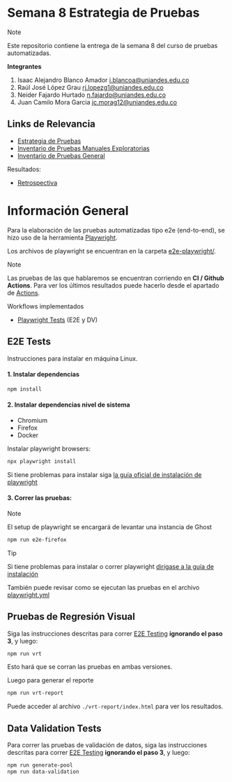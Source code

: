 # Semana 8 Estrategia de Pruebas

> [!NOTE]  
> Este repositorio contiene la entrega de la semana 8 del curso de pruebas automatizadas.

**Integrantes**

1. Isaac Alejandro Blanco Amador i.blancoa@uniandes.edu.co
2. Raúl José López Grau rj.lopezg1@uniandes.edu.co
3. Neider Fajardo Hurtado n.fajardo@uniandes.edu.co
4. Juan Camilo Mora Garcia jc.morag12@uniandes.edu.co

## Links de Relevancia

- [Estrategia de Pruebas]()
- [Inventario de Pruebas Manuales Exploratorias](https://docs.google.com/spreadsheets/d/1DP8p5GiagAl7HbPjzf1thdzFkGkWbMSU4DvKUxGeKJ4/edit?gid=0#gid=0)
- [Inventario de Pruebas General](https://github.com/galoryzen/Ghost_Final/blob/main/other_md/inventario_general.md)
  
Resultados:
- [Retrospectiva](https://github.com/galoryzen/Ghost_Final/wiki/Retrospectiva)

# Información General

Para la elaboración de las pruebas automatizadas tipo e2e (end-to-end), se hizo uso de la herramienta [Playwright](https://playwright.dev/).

Los archivos de playwright se encuentran en la carpeta [e2e-playwright/](https://github.com/galoryzen/Ghost_Final/tree/main/e2e-playwright).

> [!NOTE]  
> Las pruebas de las que hablaremos se encuentran corriendo en **CI / Github Actions**. Para ver los últimos resultados puede hacerlo desde el apartado de [Actions](https://github.com/galoryzen/Ghost_Final/actions).
>
> Workflows implementados
> - [Playwright Tests](https://github.com/galoryzen/Ghost_Final/blob/main/.github/workflows/playwright.yml) (E2E y DV)

## E2E Tests

Instrucciones para instalar en máquina Linux.

#### 1. Instalar dependencias

```bash
npm install
```

#### 2. Instalar dependencias nivel de sistema

- Chromium
- Firefox
- Docker

Instalar playwright browsers:

```bash
npx playwright install
```

Si tiene problemas para instalar siga [la guía oficial de instalación de playwright](https://playwright.dev/docs/intro#installation)

#### 3. Correr las pruebas:

> [!NOTE]  
> El setup de playwright se encargará de levantar una instancia de Ghost


```bash
npm run e2e-firefox
```
> [!TIP]
> Si tiene problemas para instalar o correr playwright [dirígase a la guía de instalación](https://playwright.dev/docs/intro#installation)
> 
> También puede revisar como se ejecutan las pruebas en el archivo [playwright.yml](https://github.com/galoryzen/Ghost_Final/blob/main/.github/workflows/playwright.yml)

## Pruebas de Regresión Visual

Siga las instrucciones descritas para correr [E2E Testing](#e2e-testing) **ignorando el paso 3**, y luego:

```bash
npm run vrt
```

Esto hará que se corran las pruebas en ambas versiones.

Luego para generar el reporte

```bash
npm run vrt-report
```

Puede acceder al archivo `./vrt-report/index.html` para ver los resultados.


## Data Validation Tests

Para correr las pruebas de validación de datos, siga las instrucciones descritas para correr [E2E Testing](#e2e-testing) **ignorando el paso 3**, y luego:

```bash
npm run generate-pool
npm run data-validation
```

